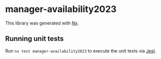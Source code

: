 # manager-availability2023

This library was generated with [Nx](https://nx.dev).

## Running unit tests

Run `nx test manager-availability2023` to execute the unit tests via [Jest](https://jestjs.io).
